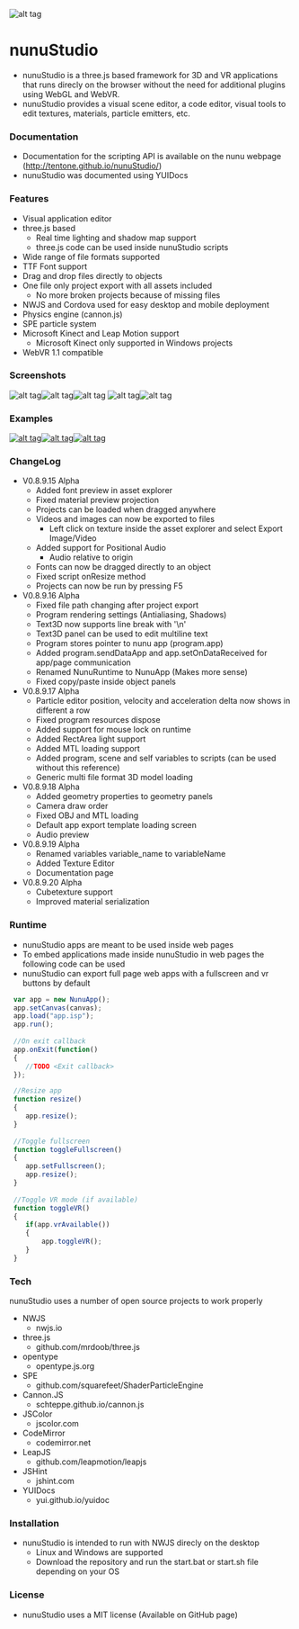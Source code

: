 ![alt tag](https://raw.githubusercontent.com/tentone/nunuStudio/master/docs/img/logo_border.png)

# nunuStudio
 - nunuStudio is a three.js based framework for 3D and VR applications that runs direcly on the browser without the need for additional plugins using WebGL and WebVR.
 - nunuStudio provides a visual scene editor, a code editor, visual tools to edit textures, materials, particle emitters, etc.

### Documentation
 - Documentation for the scripting API is available on the nunu webpage (http://tentone.github.io/nunuStudio/)
 - nunuStudio was documented using YUIDocs

### Features
- Visual application editor
- three.js based
	- Real time lighting and shadow map support
	- three.js code can be used inside nunuStudio scripts
- Wide range of file formats supported
- TTF Font support
- Drag and drop files directly to objects
- One file only project export with all assets included
	- No more broken projects because of missing files
- NWJS and Cordova used for easy desktop and mobile deployment
- Physics engine (cannon.js)
- SPE particle system
- Microsoft Kinect and Leap Motion support
	- Microsoft Kinect only supported in Windows projects
- WebVR 1.1 compatible

### Screenshots
![alt tag](https://raw.githubusercontent.com/tentone/nunuStudio/master/docs/img/screenshot/small/2.png)![alt tag](https://raw.githubusercontent.com/tentone/nunuStudio/master/docs/img/screenshot/small/3.png)![alt tag](https://raw.githubusercontent.com/tentone/nunuStudio/master/docs/img/screenshot/small/4.png)
![alt tag](https://raw.githubusercontent.com/tentone/nunuStudio/master/docs/img/screenshot/small/1.png)![alt tag](https://raw.githubusercontent.com/tentone/nunuStudio/master/docs/img/screenshot/small/5.png)

### Examples
[![alt tag](https://raw.githubusercontent.com/tentone/nunuStudio/master/docs/img/examples/small/pong.png)](http://tentone.github.io/nunuStudio/examples/pong)[![alt tag](https://raw.githubusercontent.com/tentone/nunuStudio/master/docs/img/examples/small/fps.png)](http://tentone.github.io/nunuStudio/examples/fps)[![alt tag](https://raw.githubusercontent.com/tentone/nunuStudio/master/docs/img/examples/small/spine.png)](http://tentone.github.io/nunuStudio/examples/spine)

### ChangeLog
- V0.8.9.15 Alpha
	- Added font preview in asset explorer
	- Fixed material preview projection
	- Projects can be loaded when dragged anywhere
	- Videos and images can now be exported to files
		- Left click on texture inside the asset explorer and select Export Image/Video
	- Added support for Positional Audio
		- Audio relative to origin
	- Fonts can now be dragged directly to an object
	- Fixed script onResize method
	- Projects can now be run by pressing F5
- V0.8.9.16 Alpha
	- Fixed file path changing after project export
	- Program rendering settings (Antialiasing, Shadows)
	- Text3D now supports line break with '\n'
	- Text3D panel can be used to edit multiline text
	- Program stores pointer to nunu app (program.app)
	- Added program.sendDataApp and app.setOnDataReceived for app/page communication
	- Renamed NunuRuntime to NunuApp (Makes more sense)
	- Fixed copy/paste inside object panels
- V0.8.9.17 Alpha
	- Particle editor position, velocity and acceleration delta now shows in different a row
	- Fixed program resources dispose
	- Added support for mouse lock on runtime
	- Added RectArea light support
	- Added MTL loading support
	- Added program, scene and self variables to scripts (can be used without this reference)
	- Generic multi file format 3D model loading
- V0.8.9.18 Alpha
	- Added geometry properties to geometry panels
	- Camera draw order
	- Fixed OBJ and MTL loading
	- Default app export template loading screen
	- Audio preview
- V0.8.9.19 Alpha
	- Renamed variables variable_name to variableName
	- Added Texture Editor
	- Documentation page
- V0.8.9.20 Alpha
	- Cubetexture support
	- Improved material serialization

### Runtime
- nunuStudio apps are meant to be used inside web pages
- To embed applications made inside nunuStudio in web pages the following code can be used
- nunuStudio can export full page web apps with a fullscreen and vr buttons by default

```javascript
 var app = new NunuApp();
 app.setCanvas(canvas);
 app.load("app.isp");
 app.run();
 
 //On exit callback
 app.onExit(function()
 {
 	//TODO <Exit callback>
 });

 //Resize app
 function resize()
 {
 	app.resize();
 }
 
 //Toggle fullscreen
 function toggleFullscreen()
 {
 	app.setFullscreen();
 	app.resize();
 }
 
 //Toggle VR mode (if available)
 function toggleVR()
 {
 	if(app.vrAvailable())
 	{
 		app.toggleVR();
 	}
 }
```

### Tech
nunuStudio uses a number of open source projects to work properly
- NWJS
	- nwjs.io
- three.js
	- github.com/mrdoob/three.js
- opentype
	- opentype.js.org
- SPE
	- github.com/squarefeet/ShaderParticleEngine
- Cannon.JS
	- schteppe.github.io/cannon.js
- JSColor
	- jscolor.com
- CodeMirror
	- codemirror.net
- LeapJS
	- github.com/leapmotion/leapjs
- JSHint
	- jshint.com
- YUIDocs
	- yui.github.io/yuidoc

### Installation
- nunuStudio is intended to run with NWJS direcly on the desktop
	- Linux and Windows are supported
	- Download the repository and run the start.bat or start.sh file depending on your OS

### License
- nunuStudio uses a MIT license (Available on GitHub page)